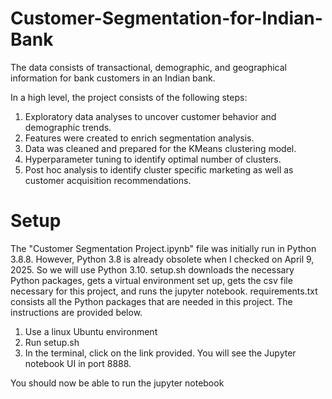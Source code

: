 # Customer-Segmentation-for-Indian-Bank

The data consists of transactional, demographic, and geographical information for bank customers in an Indian bank.

In a high level, the project consists of the following steps:

1. Exploratory data analyses to uncover customer behavior and demographic trends. <br>
2. Features were created to enrich segmentation analysis. <br>
3. Data was cleaned and prepared for the KMeans clustering model. <br>
4. Hyperparameter tuning to identify optimal number of clusters. <br>
5. Post hoc analysis to identify cluster specific marketing as well as customer acquisition recommendations.

# Setup

The "Customer Segmentation Project.ipynb" file was initially run in Python 3.8.8. However, Python 3.8 is already obsolete when I checked on April 9, 2025. So we will use Python 3.10. setup.sh downloads the necessary Python packages, gets a virtual environment set up, gets the csv file necessary for this project, and runs the jupyter notebook. requirements.txt consists all the Python packages that are needed in this project. The instructions are provided below.

1. Use a linux Ubuntu environment <br>
2. Run setup.sh <br>
3. In the terminal, click on the link provided. You will see the Jupyter notebook UI in port 8888. <br>

You should now be able to run the jupyter notebook
